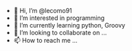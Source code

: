 - 👋 Hi, I’m @lecomo91
- 👀 I’m interested in programming
- 🌱 I’m currently learning python, Groovy
- 💞️ I’m looking to collaborate on ...
- 📫 How to reach me ...

<!---
lecomo91/lecomo91 is a ✨ special ✨ repository because its `README.md` (this file) appears on your GitHub profile.
You can click the Preview link to take a look at your changes.
--->
